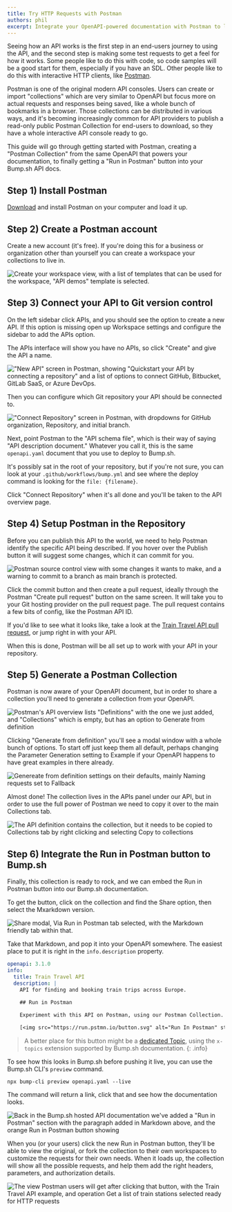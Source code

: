 ```yaml
---
title: Try HTTP Requests with Postman
authors: phil
excerpt: Integrate your OpenAPI-powered documentation with Postman to let customers try your API out, right from the API docs.
---
```


Seeing how an API works is the first step in an end-users journey to using the API, and the second step is making some test requests to get a feel for how it works. Some people like to do this with code, so code samples will be a good start for them, especially if you have an SDL. Other people like to do this with interactive HTTP clients, like [Postman](https://postman.com/).

Postman is one of the original modern API consoles. Users can create or import "collections" which are very similar to OpenAPI but focus more on actual requests and responses being saved, like a whole bunch of bookmarks in a browser. Those collections can be distributed in various ways, and it's becoming increasingly common for API providers to publish a read-only public Postman Collection for end-users to download, so they have a whole interactive API console ready to go.

This guide will go through getting started with Postman, creating a "Postman Collection" from the same OpenAPI that powers your documentation, to finally getting a "Run in Postman" button into your Bump.sh API docs.

## Step 1) Install Postman

[Download](https://www.postman.com/downloads/) and install Postman on your computer and load it up.

## Step 2) Create a Postman account

Create a new account (it's free). If you're doing this for a business or organization other than yourself you can create a workspace your collections to live in.

![Create your workspace view, with a list of templates that can be used for the workspace, "API demos" template is selected.](/images/guides/try-requests-in-postman/postman-create-workspace.png)

## Step 3) Connect your API to Git version control

On the left sidebar click APIs, and you should see the option to create a new API. If this option is missing open up Workspace settings and configure the sidebar to add the APIs option.

The APIs interface will show you have no APIs, so click "Create" and give the API a name.

!["New API" screen in Postman, showing "Quickstart your API by connecting a repository" and a list of options to connect GitHub, Bitbucket, GitLab SaaS, or Azure DevOps.](/images/guides/try-requests-in-postman/postman-new-api.png)

Then you can configure which Git repository your API should be connected to.

!["Connect Repository" screen in Postman, with dropdowns for GitHub organization, Repository, and initial branch.](/images/guides/try-requests-in-postman/postman-connect-repository.png)

Next, point Postman to the "API schema file", which is their way of saying "API description document." Whatever you call it, this is the same `openapi.yaml` document that you use to deploy to Bump.sh.

It's possibly sat in the root of your repository, but if you're not sure, you can look at your `.github/workflows/bump.yml` and see where the deploy command is looking for the `file: {filename}`. 

Click "Connect Repository" when it's all done and you'll be taken to the API overview page.

## Step 4) Setup Postman in the Repository

Before you can publish this API to the world, we need to help Postman identify the specific API being described. If you hover over the Publish button it will suggest some changes, which it can commit for you.

![Postman source control view with some changes it wants to make, and a warning to commit to a branch as main branch is protected.](/images/guides/try-requests-in-postman/postman-commit.png)

Click the commit button and then create a pull request, ideally through the Postman "Create pull request" button on the same screen. It will take you to your Git hosting provider on the pull request page. The pull request contains a few bits of config, like the Postman API ID. 

If you'd like to see what it looks like, take a look at the [Train Travel API pull request](https://github.com/bump-sh-examples/train-travel-api/pull/17/files ), or jump right in with your API. 

When this is done, Postman will be all set up to work with your API in your repository.

## Step 5) Generate a Postman Collection

Postman is now aware of your OpenAPI document, but in order to share a collection you'll need to generate a collection from your OpenAPI.

![Postman's API overview lists "Definitions" with the one we just added, and "Collections" which is empty, but has an option to Generate from definition](/images/guides/try-requests-in-postman/generate-from-definition.png)

Clicking "Generate from definition" you'll see a modal window with a whole bunch of options. To start off just keep them all default, perhaps changing the Parameter Generation setting to Example if your OpenAPI happens to have great examples in there already.

![Genereate from definition settings on their defaults, mainly Naming requests set to Fallback](/images/guides/try-requests-in-postman/generate-modal.png)

Almost done! The collection lives in the APIs panel under our API, but in order to use the full power of Postman we need to copy it over to the main Collections tab.

![The API definition contains the collection, but it needs to be copied to Collections tab by right clicking and selecting Copy to collections](/images/guides/try-requests-in-postman/copy-to-collections.png)

## Step 6) Integrate the Run in Postman button to Bump.sh

Finally, this collection is ready to rock, and we can embed the Run in Postman button into our Bump.sh documentation. 

To get the button, click on the collection and find the Share option, then select the Mxarkdown version.

![Share modal, Via Run in Postman tab selected, with the Markdown friendly tab within that.](/images/guides/try-requests-in-postman/postman-share-button.png)

Take that Markdown, and pop it into your OpenAPI somewhere. The easiest place to put it is right in the `info.description` property. 

```yaml
openapi: 3.1.0
info:
  title: Train Travel API
  description: |
    API for finding and booking train trips across Europe.

    ## Run in Postman

    Experiment with this API on Postman, using our Postman Collection.
    
    [<img src="https://run.pstmn.io/button.svg" alt="Run In Postman" style="width: 128px; height: 32px;">](https://app.getpostman.com/run-collection/9265903-7a75a0d0-b108-4436-ba54-c6139698dc08?action=collection%2Ffork&source=rip_markdown&collection-url=entityId%3D9265903-7a75a0d0-b108-4436-ba54-c6139698dc08%26entityType%3Dcollection%26workspaceId%3Df507f69d-9564-419c-89a2-cb8e4c8c7b8f)
```

> A better place for this button might be a [dedicated Topic](/help/enhance-documentation-content/topics/), using the `x-topics` extension supported by Bump.sh documentation.
{: .info}

To see how this looks in Bump.sh before pushing it live, you can use the Bump.sh CLI's `preview` command.

```
npx bump-cli preview openapi.yaml --live
```

The command will return a link, click that and see how the documentation looks.

![Back in the Bump.sh hosted API documentation we've added a "Run in Postman" section with the paragraph added in Markdown above, and the orange Run in Postman button showing](/images/guides/try-requests-in-postman/bump-docs-postman-button.png)

When you (or your users) click the new Run in Postman button, they'll be able to view the original, or fork the collection to their own workspaces to customize the requests for their own needs. When it loads up, the collection will show all the possible requests, and help them add the right headers, parameters, and authorization details.

![The view Postman users will get after clicking that button, with the Train Travel API example, and operation Get a list of train stations selected ready for HTTP requests](/images/guides/try-requests-in-postman/postman-view.png)
